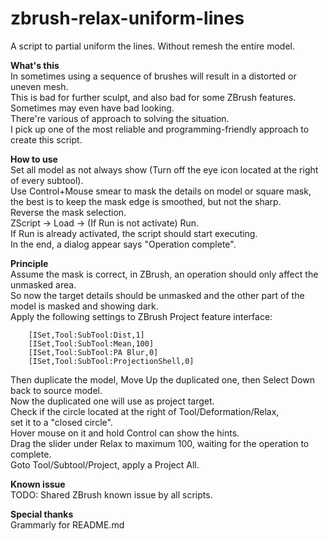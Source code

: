 # zbrush-relax-uniform-lines
A script to partial uniform the lines. Without remesh the entire model.

**What's this**  
In sometimes using a sequence of brushes will result in a distorted or uneven mesh.  
This is bad for further sculpt, and also bad for some ZBrush features.  
Sometimes may even have bad looking.  
There're various of approach to solving the situation.  
I pick up one of the most reliable and programming-friendly approach to create this script.  

**How to use**  
Set all model as not always show (Turn off the eye icon located at the right of every subtool).  
Use Control+Mouse smear to mask the details on model or square mask,  
the best is to keep the mask edge is smoothed, but not the sharp.  
Reverse the mask selection.  
ZScript -> Load -> (If Run is not activate) Run.  
If Run is already activated, the script should start executing.  
In the end, a dialog appear says "Operation complete".  

**Principle**  
Assume the mask is correct, in ZBrush, an operation should only affect the unmasked area.  
So now the target details should be unmasked and the other part of the model is masked and showing dark.  
Apply the following settings to ZBrush Project feature interface:  
```
    [ISet,Tool:SubTool:Dist,1]
    [ISet,Tool:SubTool:Mean,100]
    [ISet,Tool:SubTool:PA Blur,0]
    [ISet,Tool:SubTool:ProjectionShell,0]
```
Then duplicate the model, Move Up the duplicated one, then Select Down back to source model.  
Now the duplicated one will use as project target.  
Check if the circle located at the right of Tool/Deformation/Relax,  
set it to a "closed circle".  
Hover mouse on it and hold Control can show the hints.  
Drag the slider under Relax to maximum 100, waiting for the operation to complete.  
Goto Tool/Subtool/Project, apply a Project All.  

**Known issue**  
TODO: Shared ZBrush known issue by all scripts.

**Special thanks**  
Grammarly for README.md
